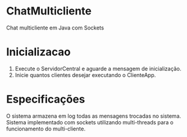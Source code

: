 # ChatMulticliente
Chat multicliente em Java com Sockets

# Inicializacao
1. Execute o ServidorCentral e aguarde a mensagem de inicialização.
2. Inicie quantos clientes desejar executando o ClienteApp.

# Especificações
O sistema armazena em log todas as mensagens trocadas no sistema.
Sistema implementado com sockets utilizando multi-threads para o funcionamento do multi-cliente.
